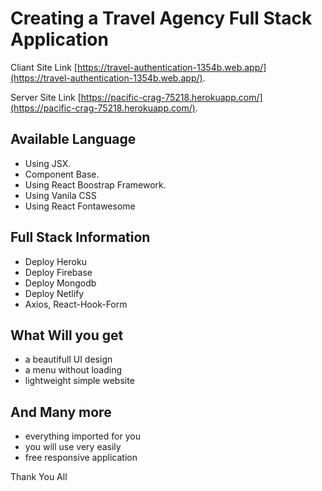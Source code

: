 # Creating a Travel Agency Full Stack Application

Cliant Site Link [https://travel-authentication-1354b.web.app/](https://travel-authentication-1354b.web.app/).

Server Site Link [https://pacific-crag-75218.herokuapp.com/](https://pacific-crag-75218.herokuapp.com/).

## Available Language

- Using JSX.
- Component Base.
- Using React Boostrap Framework.
- Using Vanila CSS
- Using React Fontawesome  

## Full Stack Information 
- Deploy Heroku
- Deploy Firebase
- Deploy Mongodb
- Deploy Netlify 
- Axios, React-Hook-Form
  
## What Will you get 

* a beautifull UI design
* a menu without loading 
* lightweight simple website

## And Many more 

* everything imported for you
* you will use very easily 
* free responsive application

Thank You All
